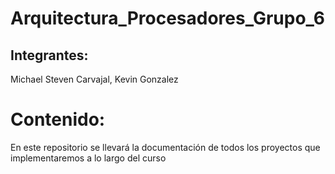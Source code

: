 # Arquitectura_Procesadores_Grupo_6

## Integrantes:

Michael Steven Carvajal,
Kevin Gonzalez


# Contenido:

En este repositorio se llevará la documentación de todos los proyectos que implementaremos a lo largo del curso	

